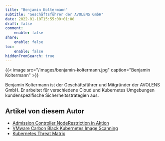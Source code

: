 ```yaml
---
title: "Benjamin Koltermann"
subtitle: "Geschäftsführer der AVOLENS GmbH"
date: 2022-01-10T15:55:00+01:00
draft: false
comment:
    enable: false
share:
    enable: false
toc:
    enable: false
hiddenFromSearch: true
---
```


{{< image src="/images/benjamin-koltermann.jpg" caption="Benjamin Koltermann" >}}

Benjamin Koltermann ist der Geschäftsführer und Mitgründer der AVOLENS GmbH. Er arbeitet für verschiedene Cloud und Kubernetes Umgebungen kundenspezifische Sicherheitsstrategien aus.

## Artikel von diesem Autor

* [Admission Controller NodeRestriction in Aktion](/admission_controler_noderestriction/)
* [VMware Carbon Black Kubernetes Image Scanning](/vmware_carbon_black_container_scanning/)
* [Kubernetes Threat Matrix](/kubernetes_threat_matrix/)
